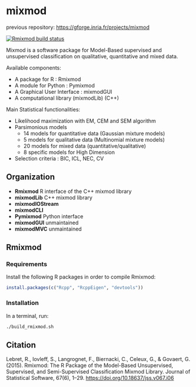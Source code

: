 # mixmod

previous repository: <https://gforge.inria.fr/projects/mixmod>

[![Rmixmod build status](https://github.com/mixmod/mixmod/workflows/R-CMD-check/badge.svg?branch=master)](https://github.com/mixmod/mixmod/actions)

Mixmod is a software package for Model-Based supervised and unsupervised classification on qualitative, quantitative and mixed data.

Available components:

- A package for R : Rmixmod
- A module for Python : Pymixmod
- A Graphical User Interface : mixmodGUI
- A computational library (mixmodLib) (C++)

Main Statistical functionalities:

- Likelihood maximization with EM, CEM and SEM algorithm
- Parsimonious models
  - 14 models for quantitative data (Gaussian mixture models)
  - 5 models for qualitative data (Multinomial mixture models)
  - 20 models for mixed data (quantitative/qualitative)
  - 8 specific models for High Dimension
- Selection criteria : BIC, ICL, NEC, CV

## Organization

- **Rmixmod**  R interface of the C++ mixmod library
- **mixmodLib** C++ mixmod library
- **mixmodIOStream**
- **mixmodCLI**
- **Pymixmod** Python interface
- **mixmodGUI** unmaintained
- **mixmodMVC** unmaintained

## Rmixmod

### Requirements

Install the following R packages in order to compile Rmixmod:

``` r
install.packages(c("Rcpp", "RcppEigen", "devtools"))
```

### Installation

In a terminal, run:

``` sh
./build_rmixmod.sh
```

## Citation

Lebret, R., Iovleff, S., Langrognet, F., Biernacki, C., Celeux, G., & Govaert, G. (2015). Rmixmod: The R Package of the Model-Based Unsupervised, Supervised, and Semi-Supervised Classification Mixmod Library. Journal of Statistical Software, 67(6), 1–29. <https://doi.org/10.18637/jss.v067.i06>
